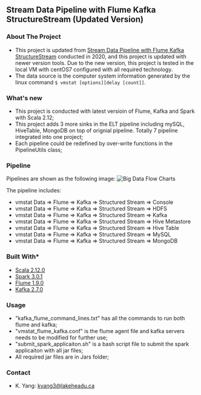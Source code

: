 ## Stream Data Pipeline with Flume Kafka StructureStream (Updated Version)

### About The Project
* This project is updated from [Stream Data Pipeline with Flume Kafka StructureStream](https://github.com/mlmaster1995/Flume_Kafka_StructureStream_ELT) 
conducted in 2020, and this project 
is updated with newer version tools. Due to the new version, this project is tested in the local VM with centOS7 configured 
with all required technology.
* The data source is the computer system information generated by the linux command ```$ vmstat [options][delay [count]]```. 

### What's new
* This project is conducted with latest versioin of Flume, Kafka and Spark with Scala 2.12;
* This project adds 3 more sinks in the ELT pipeline including mySQL, HiveTable, MongoDB on top
of orignial pipeline. Totally 7 pipeline integrated into one project;
* Each pipeline could be redefined by over-write functions in the PipelineUtils class;

### Pipeline
Pipelines are shown as the following image:
![Big Data Flow Charts](https://user-images.githubusercontent.com/55723894/107066408-f1479180-67ab-11eb-89c7-ef5978a2878f.jpeg)

The pipeline includes: 
* vmstat Data => Flume => Kafka => Structured Stream => Console
* vmstat Data => Flume => Kafka => Structured Stream => HDFS
* vmstat Data => Flume => Kafka => Structured Stream => Kafka
* vmstat Data => Flume => Kafka => Structured Stream => Hive Metastore
* vmstat Data => Flume => Kafka => Structured Stream => Hive Table
* vmstat Data => Flume => Kafka => Structured Stream => MySQL
* vmstat Data => Flume => Kafka => Structured Stream => MongoDB


### Built With*
* [Scala 2.12.0](https://www.scala-lang.org/download/2.12.10.html)
* [Spark 3.0.1](https://spark.apache.org/docs/2.1.1/)
* [Flume 1.9.0](https://flume.apache.org/releases/1.5.2.html)
* [Kafka 2.7.0](https://kafka.apache.org/0102/documentation.html)

### Usage 
* "kafka_flume_command_lines.txt" has all the commands to run both flume and kafka;
* "vmstat_flume_kafka.conf" is the flume agent file and kafka servers needs to be modified for further use;
* "submit_spark_applicaiton.sh" is a bash script file to submit the spark applicaiton with all jar files;
* All required jar files are in Jars folder; 

### Contact
* K. Yang: kyang3@lakeheadu.ca
